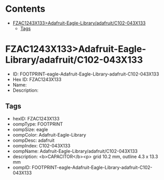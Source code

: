 



Contents
========

* [FZAC1243X133>Adafruit-Eagle-Library/adafruit/C102-043X133](#fzac1243x133adafruit-eagle-libraryadafruitc102-043x133)
	* [Tags](#tags)

# FZAC1243X133>Adafruit-Eagle-Library/adafruit/C102-043X133

- ID: FOOTPRINT-eagle-Adafruit-Eagle-Library-adafruit-C102-043X133
- Hex ID: FZAC1243X133
- Name: 
- Description: 

## Tags

- hexID: FZAC1243X133
- oompType: FOOTPRINT
- oompSize: eagle
- oompColor: Adafruit-Eagle-Library
- oompDesc: adafruit
- oompIndex: C102-043X133
- oompName: Adafruit-Eagle-Library/adafruit/C102-043X133
- description: &lt;b&gt;CAPACITOR&lt;/b&gt;&lt;p&gt;
grid 10.2 mm, outline 4.3 x 13.3 mm
- oompID: FOOTPRINT-eagle-Adafruit-Eagle-Library-adafruit-C102-043X133
